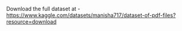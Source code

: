 Download the full dataset at - https://www.kaggle.com/datasets/manisha717/dataset-of-pdf-files?resource=download
